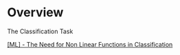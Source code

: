 
# Overview 

The Classification Task 

[[ML] - The Need for Non Linear Functions in Classification](https://gist.github.com/NicolaBernini/817d7e9a19a1d56e2a40f64ea3be9288)


